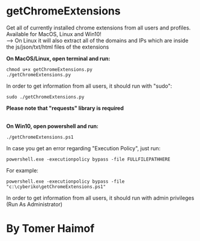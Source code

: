 # getChromeExtensions 
  Get all of currently installed chrome extensions from all users and profiles.
  </br>
  Available for MacOS, Linux and Win10!
  </br>
  -->  On Linux it will also extract all of the domains and IPs which are inside the js/json/txt/html files of the extensions


  <b>On MacOS/Linux, open terminal and run:
  </b>
</br>
   
  	chmod u+x getChromeExtensions.py
  	./getChromeExtensions.py
   
    
  In order to get information from all users, it should run with "sudo":</br>
  
   
  	sudo ./getChromeExtensions.py
   
    
   <b>Please note that "requests" library is required</b>
</br>
 
</br>
   <b>On Win10, open powershell and run:</b>
</br>
    
    ./getChromeExtensions.ps1
    
   In case you get an error regarding "Execution Policy", just run:
</br>
    
    powershell.exe -executionpolicy bypass -file FULLFILEPATHHERE
    
   For example:
</br>
    
    powershell.exe -executionpolicy bypass -file "c:\cyberiko\getChromeExtensions.ps1"
    
   In order to get information from all users, it should run with admin privileges (Run As Administrator) 
  


# By Tomer Haimof
